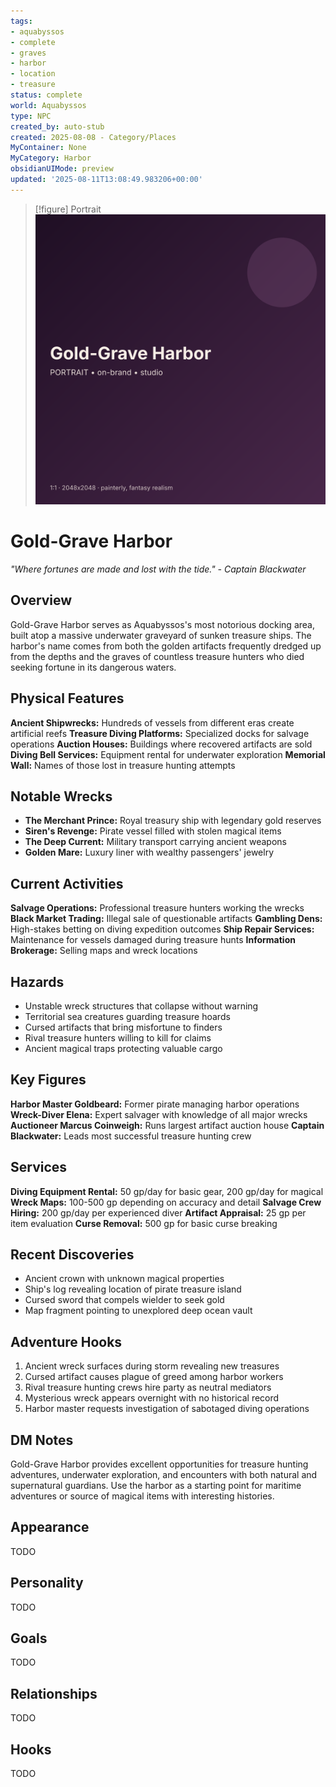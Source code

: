 ```yaml
---
tags:
- aquabyssos
- complete
- graves
- harbor
- location
- treasure
status: complete
world: Aquabyssos
type: NPC
created_by: auto-stub
created: 2025-08-08 - Category/Places
MyContainer: None
MyCategory: Harbor
obsidianUIMode: preview
updated: '2025-08-11T13:08:49.983206+00:00'
---
```


> [!figure] Portrait
![](04_Resources/Assets/Generated/Portraits/portrait-npc-gold-grave-harbor-gold-grave-harbor.svg)




# Gold-Grave Harbor

*"Where fortunes are made and lost with the tide." - Captain Blackwater*

## Overview
Gold-Grave Harbor serves as Aquabyssos's most notorious docking area, built atop a massive underwater graveyard of sunken treasure ships. The harbor's name comes from both the golden artifacts frequently dredged up from the depths and the graves of countless treasure hunters who died seeking fortune in its dangerous waters.

## Physical Features
**Ancient Shipwrecks:** Hundreds of vessels from different eras create artificial reefs
**Treasure Diving Platforms:** Specialized docks for salvage operations
**Auction Houses:** Buildings where recovered artifacts are sold
**Diving Bell Services:** Equipment rental for underwater exploration
**Memorial Wall:** Names of those lost in treasure hunting attempts

## Notable Wrecks
- **The Merchant Prince:** Royal treasury ship with legendary gold reserves
- **Siren's Revenge:** Pirate vessel filled with stolen magical items
- **The Deep Current:** Military transport carrying ancient weapons
- **Golden Mare:** Luxury liner with wealthy passengers' jewelry

## Current Activities
**Salvage Operations:** Professional treasure hunters working the wrecks
**Black Market Trading:** Illegal sale of questionable artifacts
**Gambling Dens:** High-stakes betting on diving expedition outcomes
**Ship Repair Services:** Maintenance for vessels damaged during treasure hunts
**Information Brokerage:** Selling maps and wreck locations

## Hazards
- Unstable wreck structures that collapse without warning
- Territorial sea creatures guarding treasure hoards
- Cursed artifacts that bring misfortune to finders
- Rival treasure hunters willing to kill for claims
- Ancient magical traps protecting valuable cargo

## Key Figures
**Harbor Master Goldbeard:** Former pirate managing harbor operations
**Wreck-Diver Elena:** Expert salvager with knowledge of all major wrecks
**Auctioneer Marcus Coinweigh:** Runs largest artifact auction house
**Captain Blackwater:** Leads most successful treasure hunting crew

## Services
**Diving Equipment Rental:** 50 gp/day for basic gear, 200 gp/day for magical
**Wreck Maps:** 100-500 gp depending on accuracy and detail
**Salvage Crew Hiring:** 200 gp/day per experienced diver
**Artifact Appraisal:** 25 gp per item evaluation
**Curse Removal:** 500 gp for basic curse breaking

## Recent Discoveries
- Ancient crown with unknown magical properties
- Ship's log revealing location of pirate treasure island
- Cursed sword that compels wielder to seek gold
- Map fragment pointing to unexplored deep ocean vault

## Adventure Hooks
1. Ancient wreck surfaces during storm revealing new treasures
2. Cursed artifact causes plague of greed among harbor workers
3. Rival treasure hunting crews hire party as neutral mediators
4. Mysterious wreck appears overnight with no historical record
5. Harbor master requests investigation of sabotaged diving operations

## DM Notes
Gold-Grave Harbor provides excellent opportunities for treasure hunting adventures, underwater exploration, and encounters with both natural and supernatural guardians. Use the harbor as a starting point for maritime adventures or source of magical items with interesting histories.


## Appearance


TODO


## Personality


TODO


## Goals


TODO


## Relationships


TODO


## Hooks


TODO
